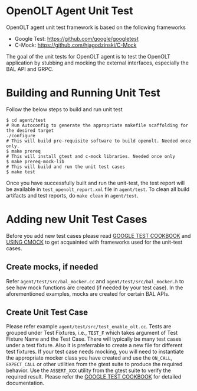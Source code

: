 # OpenOLT Agent Unit Test

OpenOLT agent unit test framework is based on the following frameworks

  - Google Test: https://github.com/google/googletest
  - C-Mock: https://github.com/hjagodzinski/C-Mock
 
The goal of the unit tests for OpenOLT agent is to test the OpenOLT application by stubbing and mocking the external interfaces, especially the BAL API and GRPC.

# Building and Running Unit Test
Follow the below steps to build and run unit test
```
$ cd agent/test
# Run Autoconfig to generate the appropriate makefile scaffolding for the desired target
./configure
# This will build pre-requisite software to build openolt. Needed once only.
$ make prereq
# This will install gtest and c-mock libraries. Needed once only
$ make prereq-mock-lib
# This will build and run the unit test cases
$ make test
```
Once you have successfully built and run the unit-test, the test report will be available in `test_openolt_report.xml` file in `agent/test`.
To clean all build artifacts and test reports, do `make clean` in `agent/test`.

# Adding new Unit Test Cases

Before you add new test cases please read [GOOGLE TEST COOKBOOK](https://github.com/google/googletest/blob/master/googlemock/docs/cook_book.md) and [USING CMOCK](https://github.com/hjagodzinski/C-Mock/blob/master/README.md) to get acquainted with frameworks used for the unit-test cases.
## Create mocks, if needed
Refer `agent/test/src/bal_mocker.cc` and `agent/test/src/bal_mocker.h` to see how mock functions are created (if needed by your test case). In the aforementioned examples, mocks are created for certain BAL APIs.

## Create Unit Test Case
Please refer example `agent/test/src/test_enable_olt.cc`.
Tests are grouped under Test Fixtures, i.e., `TEST_F` which takes argument of Test Fixture Name and the Test Case. There will typically be many test cases under a test fixture. Also it is preferrable to create a new file for different test fixtures.
If your test case needs mocking, you will need to instantiate the appropriate mocker class you have created and use the `ON_CALL`, `EXPECT_CALL` or other utilities from the gtest suite to produce the required behavior.
Use the `ASSERT_XXX` utility from the gtest suite to verify the required result.
Please refer the [GOOGLE TEST COOKBOOK](https://github.com/google/googletest/blob/master/googlemock/docs/cook_book.md) for detailed documentation.

